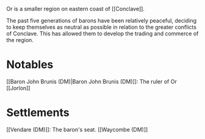 Or is a smaller region on eastern coast of [[Conclave]]. 

The past five generations of barons have been relatively peaceful, deciding to keep themselves as neutral as possible in relation to the greater conflicts of Conclave. This has allowed them to develop the trading and commerce of the region. 
# Notables
[[Baron John Brunis (DM)|Baron John Brunis (DM)]]: The ruler of Or
[[Jorlon]]

# Settlements
[[Vendare (DM)]]: The baron's seat.
[[Waycombe (DM)]]
